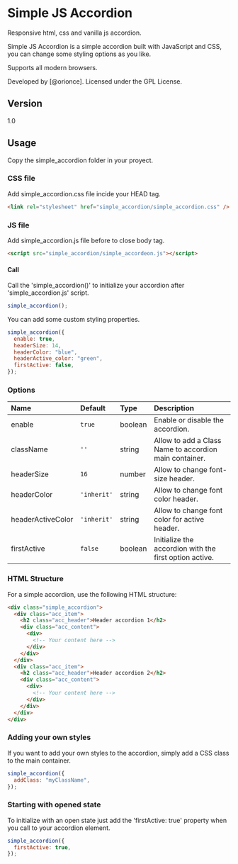 # Simple JS Accordion

Responsive html, css and vanilla js accordion.

Simple JS Accordion is a simple accordion built with JavaScript and CSS, you can change some styling options as you like.

Supports all modern browsers.

Developed by [@orionce]. Licensed under the GPL License.

## Version

1.0

## Usage

Copy the simple_accordion folder in your proyect.

### CSS file

Add simple_accordion.css file incide your HEAD tag.

```html
<link rel="stylesheet" href="simple_accordion/simple_accordion.css" />
```

### JS file

Add simple_accordion.js file before to close body tag.

```html
<script src="simple_accordion/simple_accordeon.js"></script>
```

#### Call

Call the 'simple_accordion()' to initialize your accordion after 'simple_accordion.js' script.

```javascript
simple_accordion();
```

You can add some custom styling properties.

```javascript
simple_accordion({
  enable: true,
  headerSize: 14,
  headerColor: "blue",
  headerActive_color: "green",
  firstActive: false,
});
```

### Options

| Name              | Default     | Type    | Description                                            |
| :---------------- | :---------- | :------ | :----------------------------------------------------- |
| enable            | `true`      | boolean | Enable or disable the accordion.                       |
| className         | `''`        | string  | Allow to add a Class Name to accordion main container. |
| headerSize        | `16`        | number  | Allow to change font-size header.                      |
| headerColor       | `'inherit'` | string  | Allow to change font color header.                     |
| headerActiveColor | `'inherit'` | string  | Allow to change font color for active header.          |
| firstActive       | `false`     | boolean | Initialize the accordion with the first option active. |

### HTML Structure

For a simple accordion, use the following HTML structure:

```html
<div class="simple_accordion">
  <div class="acc_item">
    <h2 class="acc_header">Header accordion 1</h2>
    <div class="acc_content">
      <div>
        <!-- Your content here -->
      </div>
    </div>
  </div>
  <div class="acc_item">
    <h2 class="acc_header">Header accordion 2</h2>
    <div class="acc_content">
      <div>
        <!-- Your content here -->
      </div>
    </div>
  </div>
</div>
```

### Adding your own styles

If you want to add your own styles to the accordion, simply add a CSS class to the main container.

```javascript
simple_accordion({
  addClass: "myClassName",
});
```

### Starting with opened state

To initialize with an open state just add the 'firstActive: true' property when you call to your accordion element.

```javascript
simple_accordion({
  firstActive: true,
});
```
